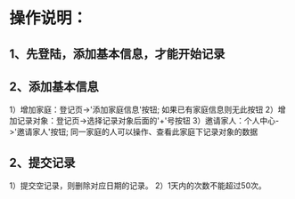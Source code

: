 # 操作说明：
## 1、先登陆，添加基本信息，才能开始记录
## 2、添加基本信息
1）增加家庭：登记页->'添加家庭信息'按钮; 如果已有家庭信息则无此按钮
2）增加记录对象：登记页->选择记录对象后面的'+'号按钮
3）邀请家人：个人中心->'邀请家人'按钮; 同一家庭的人可以操作、查看此家庭下记录对象的数据

## 2、提交记录
1）提交空记录，则删除对应日期的记录。
2）1天内的次数不能超过50次。


